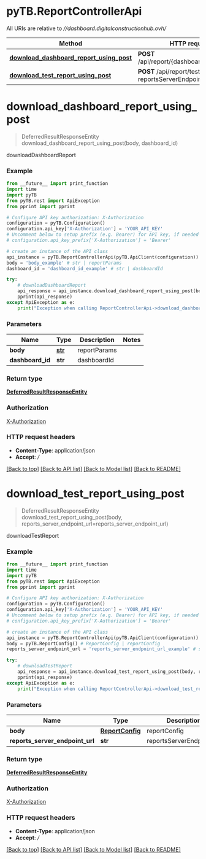 # pyTB.ReportControllerApi

All URIs are relative to *//dashboard.digitalconstructionhub.ovh/*

Method | HTTP request | Description
------------- | ------------- | -------------
[**download_dashboard_report_using_post**](ReportControllerApi.md#download_dashboard_report_using_post) | **POST** /api/report/{dashboardId}/download | downloadDashboardReport
[**download_test_report_using_post**](ReportControllerApi.md#download_test_report_using_post) | **POST** /api/report/test{?reportsServerEndpointUrl} | downloadTestReport

# **download_dashboard_report_using_post**
> DeferredResultResponseEntity download_dashboard_report_using_post(body, dashboard_id)

downloadDashboardReport

### Example
```python
from __future__ import print_function
import time
import pyTB
from pyTB.rest import ApiException
from pprint import pprint

# Configure API key authorization: X-Authorization
configuration = pyTB.Configuration()
configuration.api_key['X-Authorization'] = 'YOUR_API_KEY'
# Uncomment below to setup prefix (e.g. Bearer) for API key, if needed
# configuration.api_key_prefix['X-Authorization'] = 'Bearer'

# create an instance of the API class
api_instance = pyTB.ReportControllerApi(pyTB.ApiClient(configuration))
body = 'body_example' # str | reportParams
dashboard_id = 'dashboard_id_example' # str | dashboardId

try:
    # downloadDashboardReport
    api_response = api_instance.download_dashboard_report_using_post(body, dashboard_id)
    pprint(api_response)
except ApiException as e:
    print("Exception when calling ReportControllerApi->download_dashboard_report_using_post: %s\n" % e)
```

### Parameters

Name | Type | Description  | Notes
------------- | ------------- | ------------- | -------------
 **body** | [**str**](str.md)| reportParams | 
 **dashboard_id** | **str**| dashboardId | 

### Return type

[**DeferredResultResponseEntity**](DeferredResultResponseEntity.md)

### Authorization

[X-Authorization](../README.md#X-Authorization)

### HTTP request headers

 - **Content-Type**: application/json
 - **Accept**: */*

[[Back to top]](#) [[Back to API list]](../README.md#documentation-for-api-endpoints) [[Back to Model list]](../README.md#documentation-for-models) [[Back to README]](../README.md)

# **download_test_report_using_post**
> DeferredResultResponseEntity download_test_report_using_post(body, reports_server_endpoint_url=reports_server_endpoint_url)

downloadTestReport

### Example
```python
from __future__ import print_function
import time
import pyTB
from pyTB.rest import ApiException
from pprint import pprint

# Configure API key authorization: X-Authorization
configuration = pyTB.Configuration()
configuration.api_key['X-Authorization'] = 'YOUR_API_KEY'
# Uncomment below to setup prefix (e.g. Bearer) for API key, if needed
# configuration.api_key_prefix['X-Authorization'] = 'Bearer'

# create an instance of the API class
api_instance = pyTB.ReportControllerApi(pyTB.ApiClient(configuration))
body = pyTB.ReportConfig() # ReportConfig | reportConfig
reports_server_endpoint_url = 'reports_server_endpoint_url_example' # str | reportsServerEndpointUrl (optional)

try:
    # downloadTestReport
    api_response = api_instance.download_test_report_using_post(body, reports_server_endpoint_url=reports_server_endpoint_url)
    pprint(api_response)
except ApiException as e:
    print("Exception when calling ReportControllerApi->download_test_report_using_post: %s\n" % e)
```

### Parameters

Name | Type | Description  | Notes
------------- | ------------- | ------------- | -------------
 **body** | [**ReportConfig**](ReportConfig.md)| reportConfig | 
 **reports_server_endpoint_url** | **str**| reportsServerEndpointUrl | [optional] 

### Return type

[**DeferredResultResponseEntity**](DeferredResultResponseEntity.md)

### Authorization

[X-Authorization](../README.md#X-Authorization)

### HTTP request headers

 - **Content-Type**: application/json
 - **Accept**: */*

[[Back to top]](#) [[Back to API list]](../README.md#documentation-for-api-endpoints) [[Back to Model list]](../README.md#documentation-for-models) [[Back to README]](../README.md)

